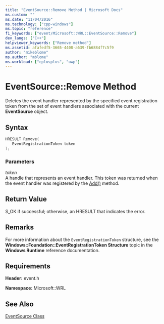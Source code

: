 ```yaml
---
title: "EventSource::Remove Method | Microsoft Docs"
ms.custom: ""
ms.date: "11/04/2016"
ms.technology: ["cpp-windows"]
ms.topic: "reference"
f1_keywords: ["event/Microsoft::WRL::EventSource::Remove"]
dev_langs: ["C++"]
helpviewer_keywords: ["Remove method"]
ms.assetid: afafedf5-3665-4408-a639-fb6884f7c5f9
author: "mikeblome"
ms.author: "mblome"
ms.workload: ["cplusplus", "uwp"]
---
```

# EventSource::Remove Method

Deletes the event handler represented by the specified event registration token from the set of event handlers associated with the current **EventSource** object.

## Syntax

```cpp
HRESULT Remove(
   EventRegistrationToken token
);
```

### Parameters

*token*  
A handle that represents an event handler. This token was returned when the event handler was registered by the [Add()](../windows/eventsource-add-method.md) method.

## Return Value

S_OK if successful; otherwise, an HRESULT that indicates the error.

## Remarks

For more information about the `EventRegistrationToken` structure, see the **Windows::Foundation::EventRegistrationToken Structure** topic in the **Windows Runtime** reference documentation.

## Requirements

**Header:** event.h

**Namespace:** Microsoft::WRL

## See Also
[EventSource Class](../windows/eventsource-class.md)